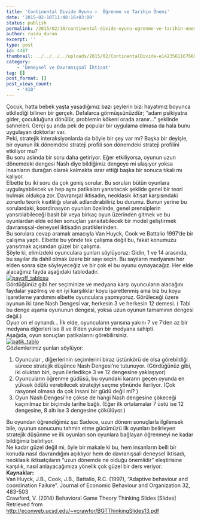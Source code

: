 ```yaml
---
title: 'Continental Divide Oyunu –  Öğrenme ve Tarihin Önemi'
date: '2015-02-10T11:48:16+03:00'
status: publish
permalink: /2015/02/10/continental-divide-oyunu-ogrenme-ve-tarihin-onemi
author: rusdu_duran
excerpt: ''
type: post
id: 4487
thumbnail: ../../../../uploads/2015/02/ContinentalDivide-e1423561167660-1-2-150x150.jpg
category:
    - 'Deneysel ve Davranışsal İktisat'
tag: []
post_format: []
post_views_count:
    - '410'
---
```

Çocuk, hatta bebek yaşta yaşadığımız bazı şeylerin bizi hayatımız boyunca etkilediği bilinen bir gerçek. Defalarca görmüşsünüzdür; “adam psikiyatra gider, çocukluğuna dönülür, problemin kökeni orada aranır…” şeklinde sahneleri. Gerçi şu anda pek de popular bir uygulama olmasa da hala bunu uygulayan doktorlar var.  
Peki, stratejik interaksiyonlarda da böyle bir şey var mı? Başka bir deyişle, bir oyunun ilk dönemdeki strateji profili son dönemdeki strateji profilini etkiliyor mu?  
Bu soru aslında bir soru daha getiriyor. Eğer etkiliyorsa, oyunun uzun dönemdeki dengesi Nash diye bildiğimiz dengeye mi ulaşıyor yoksa insanların durağan olarak kalmakta ısrar ettiği başka bir sonuca tıkalı mı kalıyor.  
Elbette bu iki soru da çok geniş sorular. Bu soruları bütün oyunlara uygulayabilecek ve hep aynı patikaları yansıtacak şekilde genel bir teori bulmak oldukça zor. Davranışal iktisadın, neoklasik iktisat karşısındaki zorunlu teorik kısıtlılığı olarak adlandırabiliriz bu durumu. Bunun yerine bu sorulardaki, koordinasyon oyunları özelinde, genel prensiplerin yansıtılabileceği basit bir veya birkaç oyun üzerinden gitmek ve bu oyunlardan elde edilen sonuçları yansıtabilecek bir model geliştirmek davranışsal-deneysel iktisadın pratiklerinden.  
Bu sorulara cevap aramak amacıyla Van Huyck, Cook ve Battalio 1997’de bir çalışma yaptı. Elbette bu yönde tek çalışma değil bu, fakat konumuzu yansıtmak açısından güzel bir çalışma.  
Şöyle ki, elimizdeki oyunculara şunları söylüyoruz: Gidin, 1 ve 14 arasında, bu sayılar da dahil olmak üzere bir sayı seçin. Bu sayıların medyanını her elden sonra size söyleyeceğiz ve bir çok el bu oyunu oynayacağız. Her elde alacağınız fayda aşağıdaki tablodadır.  
[![payoff_tablosu](../../../../uploads/2015/02/payoff_tablosu-1-2-2.jpg)](https://iktisadiyat.com/wp-content/uploads/2015/02/payoff_tablosu-1-2-2.jpg)  
Gördüğünüz gibi her seçiminize ve medyana karşı oyuncuların alacağını faydalar yazılmış ve en iyi karşılıklar koyu işaretlenmiş ama biz bu koyu işaretleme yardımını elbette oyunculara yapmıyoruz. Görüleceği üzere oyunun iki tane Nash Dengesi var, herkesin 3 ve herkesin 12 demesi. ( Tabi bu denge aşama oyununun dengesi, yoksa uzun oyunun tamamının dengesi değil.)  
Oyun on el oynandı… İlk elde, oyuncuların yarısına yakını 7 ve 7’den az bir medyana diğerleri ise 8 ve 8’den yukarı bir medyana sahipti.  
Aşağıda, oyun sonuçları patikalarını görebilirsiniz.  
[![patik_tablo](../../../../uploads/2015/02/patik_tablo-1-2-2.jpg)](https://iktisadiyat.com/wp-content/uploads/2015/02/patik_tablo-1-2-2.jpg)  
Gözlemlerimiz şunları söylüyor:

1. Oyuncular , diğerlerinin seçimlerini biraz üstünkörü de olsa görebildiği sürece stratejik düşünce Nash Dengesi’ne tutunuyor. (Gördüğünüz gibi, iki oluktan biri, oyun ilerledikçe 3 ve 12 dengesine yaklaşıyor)
2. Oyuncuların öğrenme güdüsü, bu oyundaki kararın geçen oyunda en yüksek ödülü verebilecek stratejiyi seçme yönünde ilerliyor. (Çok rasyonel olmasa da çok insani bir güdü değil mi? )
3. Oyun Nash Dengesi’ne çökse de hangi Nash dengesine çökeceği kaçınılmaz bir biçimde tarihe bağlı. (Eğer ilk ortalamalar 7 üstü ise 12 dengesine, 8 altı ise 3 dengesine çökülüyor.)

Bu oyundan öğrendiğimiz şu: Sadece, uzun dönem sonuçlarla ilgilensek bile, oyunun sonucunu tahmin etme gücümüzü ilk oyunları belirleyen stratejik düşünme ve ilk oyunları son oyunlara bağlayan öğrenmeyi ne kadar bildiğimiz belirliyor.  
Ne kadar güzel değil mi, öyle bir makale ki bu, hem insanların belli bir konuda nasıl davrandığını açıklıyor hem de davranışsal-deneysel iktisadı, neoklasik iktisatçıların “uzun dönemde ne olduğu önemlidir” eleştirisine karşılık, nasıl anlayacağımıza yönelik çok güzel bir ders veriyor.  
**Kaynaklar:**  
Van Huyck, J.B., Cook, J.B., Battalio, R.C. (1997), “Adaptive behaviour and coordination Failure”. Journal of Economic Behaviour and Organization 32, 483-503  
Crawford, V. (2014) Behavioral Game Theory Thinking Slides \[Slides\] Retrieved from http://econweb.ucsd.edu/~vcrawfor/BGTThinkingSlides13.pdf